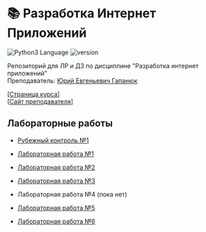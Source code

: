 # 📚 Разработка Интернет Приложений 
<img src="https://img.shields.io/badge/language%20-python-blue" alt="Python3 Language"> <img src="https://img.shields.io/badge/python-v3.8.3-blue" alt="version">

Репозиторий для ЛР и ДЗ по дисциплине "Разработка интернет приложений"    
Преподаватель: [Юрий Евгеньевич Гапанюк](http://iu5.bmstu.ru/user/profile.php?id=5)

[[Страница курса](https://github.com/iu5team/iu5web-fall-2020)]     
[[Сайт преподавателя](https://ugapanyuk.github.io)]

## Лабораторные работы
* [Рубежный контроль №1](https://github.com/dlnwlkmn/dia-labs/tree/master/RK1)

* [Лабораторная работа №1](https://github.com/dlnwlkmn/dia-labs/tree/master/LR1)
* [Лабораторная работа №2](https://github.com/dlnwlkmn/dia-labs/tree/master/LR2)
* [Лабораторная работа №3](https://github.com/dlnwlkmn/dia-labs/tree/master/LR3)
* Лабораторная работа №4 (пока нет)
* [Лабораторная работа №5](https://github.com/dlnwlkmn/dia-labs/tree/master/LR5)
* [Лабораторная работа №6](https://github.com/dlnwlkmn/dia-labs/tree/master/LR6)
